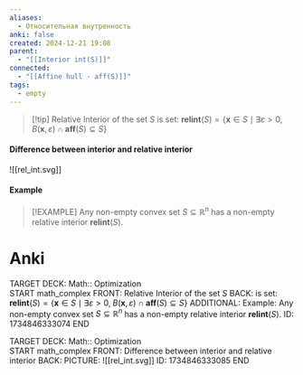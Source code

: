 ```yaml
---
aliases:
  - Относительная внутренность
anki: false
created: 2024-12-21 19:08
parent:
  - "[[Interior int(S)]]"
connected:
  - "[[Affine hull - aff(S)]]"
tags:
  - empty
---
```


> [!tip]  Relative Interior of the set $S$
is set:
$\mathbf{relint} (S) = \{\mathbf{x} \in S \mid \exists \varepsilon > 0, \; B(\mathbf{x}, \varepsilon) \cap \mathbf{aff} (S) \subseteq S\}$


#### Difference between interior and relative interior
![[rel_int.svg]]

#### Example
> [!EXAMPLE]
> Any non-empty convex set $S \subseteq \mathbb{R}^n$ has a non-empty relative interior $\mathbf{relint}(S)$.


# Anki
TARGET DECK: Math:: Optimization  
START
math_complex
FRONT: Relative Interior of the set $S$
BACK: is set:
$\mathbf{relint} (S) = \{\mathbf{x} \in S \mid \exists \varepsilon > 0, \; B(\mathbf{x}, \varepsilon) \cap \mathbf{aff} (S) \subseteq S\}$
ADDITIONAL: Example: 
Any non-empty convex set $S \subseteq \mathbb{R}^n$ has a non-empty relative interior $\mathbf{relint}(S)$.
ID: 1734846333074
END

TARGET DECK: Math:: Optimization  
START
math_complex
FRONT: Difference between interior and relative interior
BACK: 
PICTURE: ![[rel_int.svg]]
ID: 1734846333085
END
